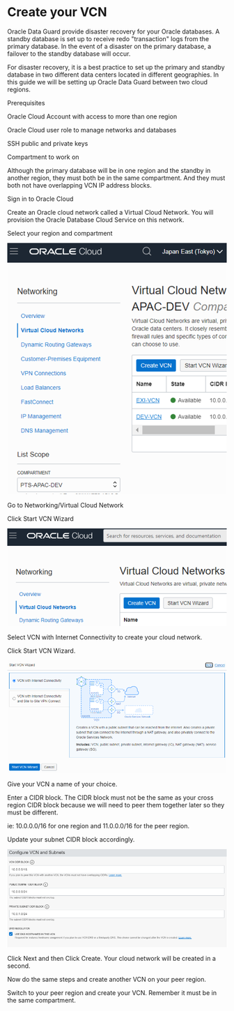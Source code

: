 # Create your VCN

Oracle Data Guard provide disaster recovery for your Oracle databases.  A standby database is set up to receive redo "transaction" logs from the primary database.  In the event of a disaster on the primary database, a failover to the standby database will occur.  

For disaster recovery, it is a best practice to set up the primary and standby database in two different data centers located in different geographies.  In this guide we will be setting up Oracle Data Guard between two cloud regions.  

Prerequisites

Oracle Cloud Account with access to more than one region

Oracle Cloud user role to manage networks and databases

SSH public and private keys

Compartment to work on

Although the primary database will be in one region and the standby in another region, they must both be in the same compartment.  And they must both not have overlapping VCN IP address blocks.

Sign in to Oracle Cloud

Create an Oracle cloud network called a Virtual Cloud Network.  You will provision the Oracle Database Cloud Service on this network.

Select your region and compartment

![image-20210121174143796](images\image-20210121174143796.png)

Go to Networking/Virtual Cloud Network

Click Start VCN Wizard

![image-20210121173942686](images\image-20210121173942686.png)



Select VCN with Internet Connectivity to create your cloud network.

Click Start VCN Wizard.  

![image-20210121180617626](images\image-20210121180617626.png)



Give your VCN a name of your choice.

Enter a CIDR block.  The CIDR block must not be the same as your cross region CIDR block because we will need to peer them together later so they must be different.  

ie: 10.0.0.0/16 for one region and 11.0.0.0/16 for the peer region.

Update your subnet CIDR block accordingly.

![image-20210121181204561](images\image-20210121181204561.png)

Click Next and then Click Create.  Your cloud network will be created in a second.

Now do the same steps and create another VCN on your peer region.  

Switch to your peer region and create your VCN.  Remember it must be in the same compartment.





